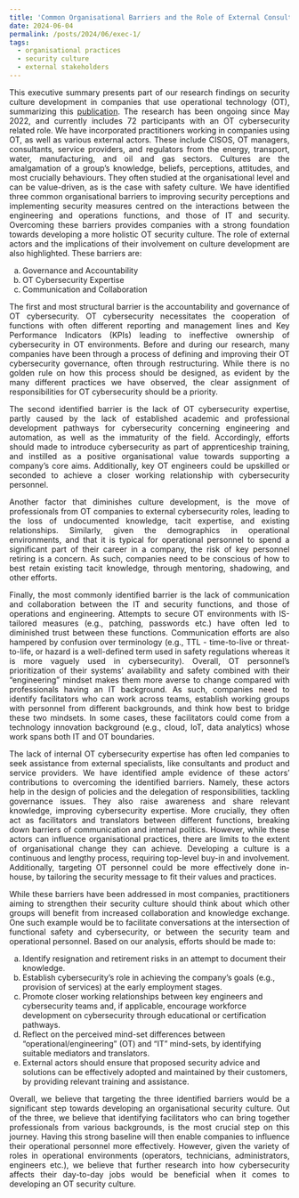 ```yaml
---
title: 'Common Organisational Barriers and the Role of External Consultancy in Overcoming Them - An Executive Summary'
date: 2024-06-04
permalink: /posts/2024/06/exec-1/
tags:
  - organisational practices
  - security culture
  - external stakeholders
---
```


<title>OT security culture: Common organisational barriers and the effects of external consultancy</title>

<p align="justify">This executive summary presents part of our research findings on security culture development in companies that use operational technology (OT), summarizing this <a href="https://www.usenix.org/conference/soups2023/presentation/evripidou"> publication</a>. The research has been ongoing since May 2022, and currently includes 72 participants with an OT cybersecurity related role. We have incorporated practitioners working in companies using OT, as well as various external actors. These include CISOS, OT managers, consultants, service providers, and regulators from the energy, transport, water, manufacturing, and oil and gas sectors. 
Cultures are the amalgamation of a group’s knowledge, beliefs, perceptions, attitudes, and most crucially behaviours. They often studied at the organisational level and can be value-driven, as is the case with safety culture. We have identified three common organisational barriers to improving security perceptions and implementing security measures centred on the interactions between the engineering and operations functions, and those of IT and security. Overcoming these barriers provides companies with a strong foundation towards developing a more holistic OT security culture. The role of external actors and the implications of their involvement on culture development are also highlighted. These barriers are: <ol type="a">
<li>Governance and Accountability </li>
<li>OT Cybersecurity Expertise </li>
<li>Communication and Collaboration </li></ol></p>
<p align="justify">The first and most structural barrier is the accountability and governance of OT cybersecurity. OT cybersecurity necessitates the cooperation of functions with often different reporting and management lines and Key Performance Indicators (KPIs) leading to ineffective ownership of cybersecurity in OT environments. Before and during our research, many companies have been through a process of defining and improving their OT cybersecurity governance, often through restructuring. While there is no golden rule on how this process should be designed, as evident by the many different practices we have observed, the clear assignment of responsibilities for OT cybersecurity should be a priority. </p>
<p align="justify">The second identified barrier is the lack of OT cybersecurity expertise, partly caused by the lack of established academic and professional development pathways for cybersecurity concerning engineering and automation, as well as the immaturity of the field. Accordingly, efforts should made to introduce cybersecurity as part of apprenticeship training, and instilled as a positive organisational value towards supporting a company’s core aims. Additionally, key OT engineers could be upskilled or seconded to achieve a closer working relationship with cybersecurity personnel. </p>
<p align="justify">Another factor that diminishes culture development, is the move of professionals from OT companies to external cybersecurity roles, leading to the loss of undocumented knowledge, tacit expertise, and existing relationships. Similarly, given the demographics in operational environments, and that it is typical for operational personnel to spend a significant part of their career in a company, the risk of key personnel retiring is a concern. As such, companies need to be conscious of how to best retain existing tacit knowledge, through mentoring, shadowing, and other efforts. </p>
<p align="justify">Finally, the most commonly identified barrier is the lack of communication and collaboration between the IT and security functions, and those of operations and engineering. Attempts to secure OT environments with IS-tailored measures (e.g., patching, passwords etc.) have often led to diminished trust between these functions. Communication efforts are also hampered by confusion over terminology (e.g., TTL - time-to-live or threat-to-life, or hazard is a well-defined term used in safety regulations whereas it is more vaguely used in cybersecurity). Overall, OT personnel’s prioritization of their systems’ availability and safety combined with their “engineering” mindset makes them more averse to change compared with professionals having an IT background. As such, companies need to identify facilitators who can work across teams, establish working groups with personnel from different backgrounds, and think how best to bridge these two mindsets. In some cases, these facilitators could come from a technology innovation background (e.g., cloud, IoT, data analytics) whose work spans both IT and OT boundaries.</p>
<p align="justify">The lack of internal OT cybersecurity expertise has often led companies to seek assistance from external specialists, like consultants and product and service providers. We have identified ample evidence of these actors’ contributions to overcoming the identified barriers. Namely, these actors help in the design of policies and the delegation of responsibilities, tackling governance issues. They also raise awareness and share relevant knowledge, improving cybersecurity expertise. More crucially, they often act as facilitators and translators between different functions, breaking down barriers of communication and internal politics. However, while these actors can influence organisational practices, there are limits to the extent of organisational change they can achieve. Developing a culture is a continuous and lengthy process, requiring top-level buy-in and involvement. Additionally, targeting OT personnel could be more effectively done in-house, by tailoring the security message to fit their values and practices. </p>
<p align="justify"> While these barriers have been addressed in most companies, practitioners aiming to strengthen their security culture should think about which other groups will benefit from increased collaboration and knowledge exchange. One such example would be to facilitate conversations at the intersection of functional safety and cybersecurity, or between the security team and operational personnel. Based on our analysis, efforts should be made to: <ol type="a">
<li>Identify resignation and retirement risks in an attempt to document their knowledge. </li>
<li>Establish cybersecurity’s role in achieving the company’s goals (e.g., provision of services) at the early employment stages. </li>
 <li>Promote closer working relationships between key engineers and cybersecurity teams and, if applicable, encourage workforce development on cybersecurity through educational or certification pathways. </li>
<li>Reflect on the perceived mind-set differences between “operational/engineering” (OT) and “IT” mind-sets, by identifying suitable mediators and translators. </li>
<li>External actors should ensure that proposed security advice and solutions can be effectively adopted and maintained by their customers, by providing relevant training and assistance. </li></ol></p>
<p align="justify">Overall,   we believe that targeting the three identified barriers would be a significant step towards developing an organisational security culture. Out of the three, we believe that identifying facilitators who can bring together professionals from various backgrounds, is the most crucial step on this journey. Having this strong baseline will then enable companies to influence their operational personnel more effectively. However, given the variety of roles in operational environments (operators, technicians, administrators, engineers etc.), we believe that further research into how cybersecurity affects their day-to-day jobs would be beneficial when it comes to developing an OT security culture. </p>

